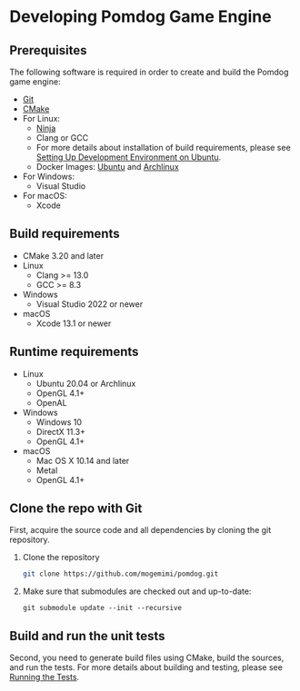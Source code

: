 # Developing Pomdog Game Engine

## Prerequisites

The following software is required in order to create and build the Pomdog game engine:

- [Git](https://www.git-scm.com/)
- [CMake](https://cmake.org/)
- For Linux:
  - [Ninja](https://ninja-build.org/)
  - Clang or GCC
  - For more details about installation of build requirements, please see [Setting Up Development Environment on Ubuntu](Setting-Up-Development-Environment-on-Ubuntu.md).
  - Docker Images: [Ubuntu](https://hub.docker.com/r/mogemimi/gamedev-ubuntu) and [Archlinux](https://hub.docker.com/r/mogemimi/gamedev-archlinux/)
- For Windows:
  - Visual Studio
- For macOS:
  - Xcode

## Build requirements

- CMake 3.20 and later
- Linux
  - Clang >= 13.0
  - GCC >= 8.3
- Windows
  - Visual Studio 2022 or newer
- macOS
  - Xcode 13.1 or newer

## Runtime requirements

- Linux
  - Ubuntu 20.04 or Archlinux
  - OpenGL 4.1+
  - OpenAL
- Windows
  - Windows 10
  - DirectX 11.3+
  - OpenGL 4.1+
- macOS
  - Mac OS X 10.14 and later
  - Metal
  - OpenGL 4.1+

## Clone the repo with Git

First, acquire the source code and all dependencies by cloning the git repository.

1. Clone the repository

    ```sh
    git clone https://github.com/mogemimi/pomdog.git
    ```

2. Make sure that submodules are checked out and up-to-date:

    ```shell
    git submodule update --init --recursive
    ```

## Build and run the unit tests

Second, you need to generate build files using CMake, build the sources, and run the tests.
For more details about building and testing, please see [Running the Tests](Running-the-Tests.md).

